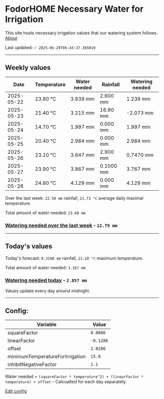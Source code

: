 # FodorHOME Necessary Water for Irrigation

This site hosts necessary irrigation values that our watering system follows. [About](https://github.com/redyau/irrigation)

Last updated: ✅ `2025-05-29T05:43:37.365019`

---

## Weekly values

| Date | Temperature | Water needed | Rainfall | Watering needed |
|-----|-----|-----|-----|-----|
| 2025-05-22 | 23.80 °C | 3.839 mm | 2.600 mm | 1.239 mm |
| 2025-05-23 | 21.40 °C | 3.215 mm | 16.90 mm | -2.073 mm |
| 2025-05-24 | 14.70 °C | 1.997 mm | 0.000 mm | 1.997 mm |
| 2025-05-25 | 20.40 °C | 2.984 mm | 0.000 mm | 2.984 mm |
| 2025-05-26 | 23.10 °C | 3.647 mm | 2.900 mm | 0.7470 mm |
| 2025-05-27 | 23.90 °C | 3.867 mm | 0.1000 mm | 3.767 mm |
| 2025-05-28 | 24.80 °C | 4.129 mm | 0.000 mm | 4.129 mm |


Over the last week: `22.50 mm` rainfall, `21.73 °C` average daily maximal temperature.

Total amount of water needed: `23.68 mm`

### [Watering needed over the last week](lastweek.txt) - `12.79 mm`

---

## Today's values

Today's forecast: `0.3100 mm` rainfall, `21.20 °C` maximum temperature.

Total amount of water needed: `3.167 mm`

### [Watering needed today](today.txt) - `2.857 mm`

Values update every day around midnight.

---

## Config:

| Variable | Value |
|-----|-----|
| squareFactor | `0.0086` |
| linearFactor | `-0.1286` |
| offset | `2.0286` |
| minimumTemperatureForIrrigation | `15.0` |
| inhibitNegativeFactor | `1.1` |

Water needed = `(squareFactor * temperature^2) + (linearFactor * temperature) + offset` - Calcualted for each day separately.

[Edit config](https://github.com/RedyAu/irrigation/edit/main/config.json)
